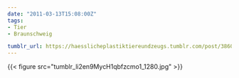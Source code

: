 ```yaml
---
date: "2011-03-13T15:08:00Z"
tags:
- Tier
- Braunschweig

tumblr_url: https://haesslicheplastiktiereundzeugs.tumblr.com/post/3860925214
---
```

{{< figure src="tumblr_li2en9MycH1qbfzcmo1_1280.jpg" >}}
